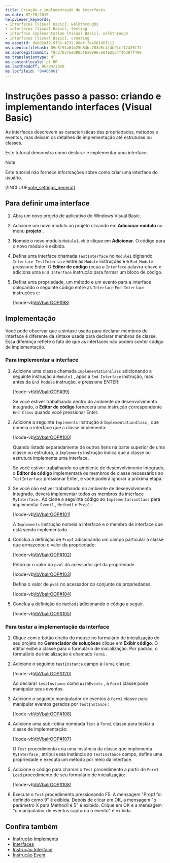 ```yaml
---
title: Criação e implementação de interfaces
ms.date: 07/20/2015
helpviewer_keywords:
- interfaces [Visual Basic], walkthroughs
- interfaces [Visual Basic], testing
- interface implementation [Visual Basic], walkthrough
- interfaces [Visual Basic], creating
ms.assetid: ded82af2-9f52-4232-98ef-fe458180f112
ms.openlocfilehash: 89e8f91a04b25b84bc783d5c4f4b91cf12426f72
ms.sourcegitcommit: f8c270376ed905f6a8896ce0fe25b4f4b38ff498
ms.translationtype: MT
ms.contentlocale: pt-BR
ms.lasthandoff: 06/04/2020
ms.locfileid: "84405061"
---
```

# <a name="walkthrough-creating-and-implementing-interfaces-visual-basic"></a>Instruções passo a passo: criando e implementando interfaces (Visual Basic)

As interfaces descrevem as características das propriedades, métodos e eventos, mas deixam os detalhes de implementação até estruturas ou classes.  
  
 Este tutorial demonstra como declarar e implementar uma interface.  
  
> [!NOTE]
> Este tutorial não fornece informações sobre como criar uma interface do usuário.  
  
[!INCLUDE[note_settings_general](~/includes/note-settings-general-md.md)]  
  
## <a name="to-define-an-interface"></a>Para definir uma interface
  
1. Abra um novo projeto de aplicativo do Windows Visual Basic.  
  
2. Adicione um novo módulo ao projeto clicando em **Adicionar módulo** no menu **projeto** .  
  
3. Nomeie o novo módulo `Module1.vb` e clique em **Adicionar**. O código para o novo módulo é exibido.  
  
4. Defina uma interface chamada `TestInterface` no `Module1` digitando `Interface TestInterface` entre as `Module` instruções e e `End Module` pressione Enter. O **Editor de código** recua a `Interface` palavra-chave e adiciona uma `End Interface` instrução para formar um bloco de código.  
  
5. Defina uma propriedade, um método e um evento para a interface colocando o seguinte código entre as `Interface` `End Interface` instruções e:  
  
     [!code-vb[VbVbalrOOP#98](~/samples/snippets/visualbasic/VS_Snippets_VBCSharp/VbVbalrOOP/VB/OOP.vb#98)]
  
## <a name="implementation"></a>Implementação

 Você pode observar que a sintaxe usada para declarar membros de interface é diferente da sintaxe usada para declarar membros de classe. Essa diferença reflete o fato de que as interfaces não podem conter código de implementação.  
  
### <a name="to-implement-the-interface"></a>Para implementar a interface
  
1. Adicione uma classe chamada `ImplementationClass` adicionando a seguinte instrução a `Module1` , após a `End Interface` instrução, mas antes da `End Module` instrução, e pressione ENTER:  
  
     [!code-vb[VbVbalrOOP#99](~/samples/snippets/visualbasic/VS_Snippets_VBCSharp/VbVbalrOOP/VB/OOP.vb#99)]
  
     Se você estiver trabalhando dentro do ambiente de desenvolvimento integrado, o **Editor de código** fornecerá uma instrução correspondente `End Class` quando você pressionar Enter.  
  
2. Adicione a seguinte `Implements` instrução a `ImplementationClass` , que nomeia a interface que a classe implementa:  
  
     [!code-vb[VbVbalrOOP#100](~/samples/snippets/visualbasic/VS_Snippets_VBCSharp/VbVbalrOOP/VB/OOP.vb#100)]
  
     Quando listado separadamente de outros itens na parte superior de uma classe ou estrutura, a `Implements` instrução indica que a classe ou estrutura implementa uma interface.  
  
     Se você estiver trabalhando no ambiente de desenvolvimento integrado, o **Editor de código** implementará os membros de classe necessários ao `TestInterface` pressionar Enter, e você poderá ignorar a próxima etapa.  
  
3. Se você não estiver trabalhando no ambiente de desenvolvimento integrado, deverá implementar todos os membros da interface `MyInterface` . Adicione o seguinte código ao `ImplementationClass` para implementar `Event1` , `Method1` e `Prop1` :  
  
     [!code-vb[VbVbalrOOP#101](~/samples/snippets/visualbasic/VS_Snippets_VBCSharp/VbVbalrOOP/VB/OOP.vb#101)]
  
     A `Implements` instrução nomeia a interface e o membro de interface que está sendo implementado.  
  
4. Conclua a definição de `Prop1` adicionando um campo particular à classe que armazenou o valor da propriedade:  
  
     [!code-vb[VbVbalrOOP#102](~/samples/snippets/visualbasic/VS_Snippets_VBCSharp/VbVbalrOOP/VB/OOP.vb#102)]
  
     Retornar o valor do `pval` do acessador get da propriedade.  
  
     [!code-vb[VbVbalrOOP#103](~/samples/snippets/visualbasic/VS_Snippets_VBCSharp/VbVbalrOOP/VB/OOP.vb#103)]
  
     Defina o valor de `pval` no acessador do conjunto de propriedades.  
  
     [!code-vb[VbVbalrOOP#104](~/samples/snippets/visualbasic/VS_Snippets_VBCSharp/VbVbalrOOP/VB/OOP.vb#104)]
  
5. Conclua a definição de `Method1` adicionando o código a seguir.  
  
     [!code-vb[VbVbalrOOP#105](~/samples/snippets/visualbasic/VS_Snippets_VBCSharp/VbVbalrOOP/VB/OOP.vb#105)]
  
### <a name="to-test-the-implementation-of-the-interface"></a>Para testar a implementação da interface
  
1. Clique com o botão direito do mouse no formulário de inicialização do seu projeto no **Gerenciador de soluções**e clique em **Exibir código**. O editor exibe a classe para o formulário de inicialização. Por padrão, o formulário de inicialização é chamado `Form1` .  
  
2. Adicione o seguinte `testInstance` campo à `Form1` classe:  
  
     [!code-vb[VbVbalrOOP#120](~/samples/snippets/visualbasic/VS_Snippets_VBCSharp/VbVbalrOOP/VB/OOP.vb#120)]
  
     Ao declarar `testInstance` como `WithEvents` , a `Form1` classe pode manipular seus eventos.  
  
3. Adicione o seguinte manipulador de eventos à `Form1` classe para manipular eventos gerados por `testInstance` :  
  
     [!code-vb[VbVbalrOOP#106](~/samples/snippets/visualbasic/VS_Snippets_VBCSharp/VbVbalrOOP/VB/OOP.vb#106)]
  
4. Adicione uma sub-rotina nomeada `Test` à `Form1` classe para testar a classe de implementação:  
  
     [!code-vb[VbVbalrOOP#107](~/samples/snippets/visualbasic/VS_Snippets_VBCSharp/VbVbalrOOP/VB/OOP.vb#107)]
  
     O `Test` procedimento cria uma instância da classe que implementa `MyInterface` , atribui essa instância ao `testInstance` campo, define uma propriedade e executa um método por meio da interface.  
  
5. Adicione o código para chamar o `Test` procedimento a partir do `Form1 Load` procedimento de seu formulário de inicialização:  
  
     [!code-vb[VbVbalrOOP#108](~/samples/snippets/visualbasic/VS_Snippets_VBCSharp/VbVbalrOOP/VB/OOP.vb#108)]
  
6. Execute o `Test` procedimento pressionando F5. A mensagem "Prop1 foi definido como 9" é exibida. Depois de clicar em OK, a mensagem "o parâmetro X para Method1 é 5" é exibido. Clique em OK e a mensagem "o manipulador de eventos capturou o evento" é exibida.  
  
## <a name="see-also"></a>Confira também

- [Instrução Implements](../../../language-reference/statements/implements-statement.md)
- [Interfaces](index.md)
- [Instrução Interface](../../../language-reference/statements/interface-statement.md)
- [Instrução Event](../../../language-reference/statements/event-statement.md)
